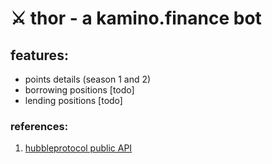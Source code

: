 # ⚔️ thor - a kamino.finance bot

## features:

- points details (season 1 and 2)
- borrowing positions [todo]
- lending positions [todo]

### references:

1. [hubbleprotocol public API](https://github.com/hubbleprotocol/hubble-public-api-docs?tab=readme-ov-file#points)
